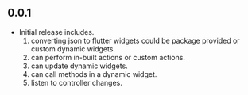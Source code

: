 ## 0.0.1

* Initial release includes.
  1. converting json to flutter widgets could be package provided or custom dynamic widgets.
  2. can perform in-built actions or custom actions.
  3. can update dynamic widgets.
  4. can call methods in a dynamic widget.
  5. listen to controller changes.
     
  

